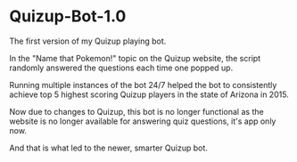 # Quizup-Bot-1.0

The first version of my Quizup playing bot.

In the "Name that Pokemon!" topic on the Quizup website, the script randomly
answered the questions each time one popped up. 

Running multiple instances of the bot 24/7 helped the bot to consistently 
achieve top 5 highest scoring Quizup players in the state of Arizona in 2015.

Now due to changes to Quizup, this bot is no longer functional
as the website is no longer available for answering quiz questions, it's app only now.

And that is what led to the newer, smarter Quizup bot.